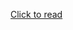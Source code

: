 [Click to read](https://docs.google.com/viewer?url=https://raw.githubusercontent.com/CubOfJudahsLion/fountain2latex/master/README.pdf)

